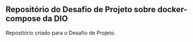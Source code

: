 ## Repositório do Desafio de Projeto sobre docker-compose da DIO
Repositório criado para o Desafio de Projeto.
